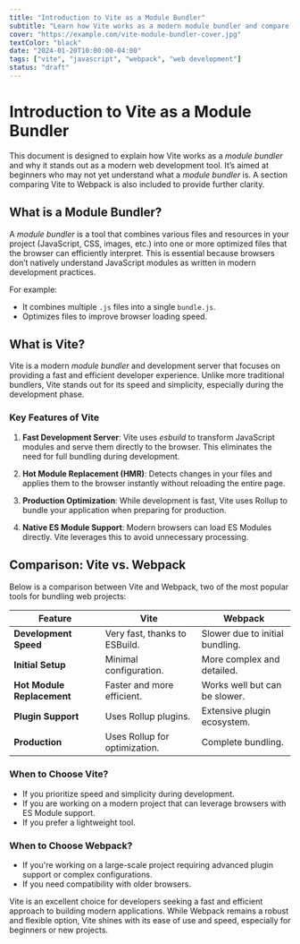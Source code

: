 ```yaml
---
title: "Introduction to Vite as a Module Bundler"
subtitle: "Learn how Vite works as a modern module bundler and compare it to Webpack to understand its unique advantages."
cover: "https://example.com/vite-module-bundler-cover.jpg"
textColor: "black"
date: "2024-01-20T10:00:00-04:00"
tags: ["vite", "javascript", "webpack", "web development"]
status: "draft"
---
```




# Introduction to Vite as a Module Bundler

This document is designed to explain how Vite works as a *module bundler* and why it stands out as a modern web development tool. It’s aimed at beginners who may not yet understand what a *module bundler* is. A section comparing Vite to Webpack is also included to provide further clarity.

## What is a Module Bundler?

A *module bundler* is a tool that combines various files and resources in your project (JavaScript, CSS, images, etc.) into one or more optimized files that the browser can efficiently interpret. This is essential because browsers don’t natively understand JavaScript modules as written in modern development practices.

For example:
- It combines multiple `.js` files into a single `bundle.js`.
- Optimizes files to improve browser loading speed.

## What is Vite?

Vite is a modern *module bundler* and development server that focuses on providing a fast and efficient developer experience. Unlike more traditional bundlers, Vite stands out for its speed and simplicity, especially during the development phase.

### Key Features of Vite

1. **Fast Development Server**: Vite uses *esbuild* to transform JavaScript modules and serve them directly to the browser. This eliminates the need for full bundling during development.
   
2. **Hot Module Replacement (HMR)**: Detects changes in your files and applies them to the browser instantly without reloading the entire page.

3. **Production Optimization**: While development is fast, Vite uses Rollup to bundle your application when preparing for production.

4. **Native ES Module Support**: Modern browsers can load ES Modules directly. Vite leverages this to avoid unnecessary processing.

## Comparison: Vite vs. Webpack

Below is a comparison between Vite and Webpack, two of the most popular tools for bundling web projects:

| Feature                  | Vite                         | Webpack                     |
|--------------------------|------------------------------|-----------------------------|
| **Development Speed**    | Very fast, thanks to ESBuild.| Slower due to initial bundling. |
| **Initial Setup**        | Minimal configuration.       | More complex and detailed.  |
| **Hot Module Replacement** | Faster and more efficient.   | Works well but can be slower. |
| **Plugin Support**       | Uses Rollup plugins.         | Extensive plugin ecosystem. |
| **Production**           | Uses Rollup for optimization.| Complete bundling.          |

### When to Choose Vite?

- If you prioritize speed and simplicity during development.
- If you are working on a modern project that can leverage browsers with ES Module support.
- If you prefer a lightweight tool.

### When to Choose Webpack?

- If you're working on a large-scale project requiring advanced plugin support or complex configurations.
- If you need compatibility with older browsers.

Vite is an excellent choice for developers seeking a fast and efficient approach to building modern applications. While Webpack remains a robust and flexible option, Vite shines with its ease of use and speed, especially for beginners or new projects.
